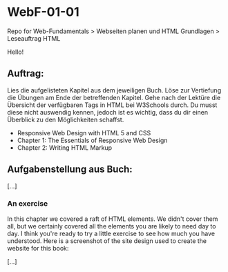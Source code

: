 # WebF-01-01
Repo for Web-Fundamentals > Webseiten planen und HTML Grundlagen > Leseauftrag HTML

Hello!  

## Auftrag:  
Lies die aufgelisteten Kapitel aus dem jeweiligen Buch. Löse zur Vertiefung die Übungen am Ende der betreffenden Kapitel.
Gehe nach der Lektüre die Übersicht der verfügbaren Tags in HTML bei W3Schools durch. Du musst diese nicht auswendig kennen, jedoch ist es wichtig, dass du dir einen Überblick zu den Möglichkeiten schaffst.

- Responsive Web Design with HTML 5 and CSS
- Chapter 1: The Essentials of Responsive Web Design
- Chapter 2: Writing HTML Markup


## Aufgabenstellung aus Buch:

[...]
### An exercise
In this chapter we covered a raft of HTML elements. We didn't cover them all, but we certainly covered all the elements you are likely to need day to day. I think you're ready to try a little exercise to see how much you have understood. Here is a screenshot of the site design used to create the website for this book:




[...]